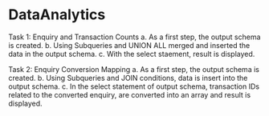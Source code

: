 # DataAnalytics
Task 1: Enquiry and Transaction Counts
a. As a first step, the output schema is created.
b. Using Subqueries and UNION ALL merged and inserted the data in the output schema.
c. With the select staement, result is displayed.

Task 2: Enquiry Conversion Mapping
a. As a first step, the output schema is created.
b. Using Subqueries and JOIN conditions, data is insert into the output schema.
c. In the select statement of output schema, transaction IDs related to the converted enquiry, are converted into an array and result is displayed.
